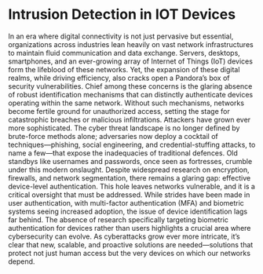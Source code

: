 # Intrusion Detection in IOT Devices

In an era where digital connectivity is not just pervasive but essential, organizations across industries lean heavily on vast network infrastructures to maintain fluid communication and data exchange. Servers, desktops, smartphones, and an ever-growing array of Internet of Things (IoT) devices form the lifeblood of these networks. Yet, the expansion of these digital realms, while driving efficiency, also cracks open a Pandora’s box of security vulnerabilities. Chief among these concerns is the glaring absence of robust identification mechanisms that can distinctly authenticate devices operating within the same network. Without such mechanisms, networks become fertile ground for unauthorized access, setting the stage for catastrophic breaches or malicious infiltrations.
Attackers have grown ever more sophisticated. The cyber threat landscape is no longer defined by brute-force methods alone; adversaries now deploy a cocktail of techniques—phishing, social engineering, and credential-stuffing attacks, to name a few—that expose the inadequacies of traditional defences. Old standbys like usernames and passwords, once seen as fortresses, crumble under this modern onslaught. Despite widespread research on encryption, firewalls, and network segmentation, there remains a glaring gap: effective device-level authentication. This hole leaves networks vulnerable, and it is a critical oversight that must be addressed.
While strides have been made in user authentication, with multi-factor authentication (MFA) and biometric systems seeing increased adoption, the issue of device identification lags far behind. The absence of research specifically targeting biometric authentication for devices rather than users highlights a crucial area where cybersecurity can evolve. As cyberattacks grow ever more intricate, it’s clear that new, scalable, and proactive solutions are needed—solutions that protect not just human access but the very devices on which our networks depend.
